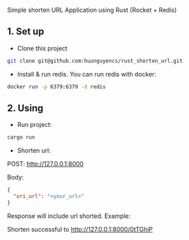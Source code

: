Simple shorten URL Application using Rust (Rocket + Redis)

## 1. Set up

- Clone this project

```bash
git clone git@github.com:huunguyencs/rust_shorten_url.git
```

- Install & run redis. You can run redis with docker:

```bash
docker run -p 6379:6379 -d redis
```

## 2. Using

- Run project:

```bash
cargo run
```

- Shorten url:

POST: http://127.0.0.1:8000

Body:

```json
{
  "ori_url": "<your_url>"
}
```

Response will include url shorted. Example:

Shorten successful to http://127.0.0.1:8000/0tTGhiP

